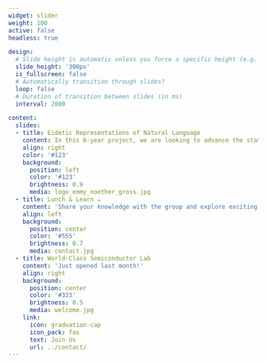 ```yaml
---
widget: slider
weight: 100
active: false
headless: true

design:
  # Slide height is automatic unless you force a specific height (e.g. '400px')
  slide_height: '300px'
  is_fullscreen: false
  # Automatically transition through slides?
  loop: false
  # Duration of transition between slides (in ms)
  interval: 2000

content:
  slides:
  - title: Eidetic Representations of Natural Language
    content: In this 6-year project, we are looking to advance the state of the art in neural language modeling (BERT, GPT-3).
    align: right
    color: '#123'
    background:
      position: left
      color: '#123'
      brightness: 0.9
      media: logo_emmy_noether_gross.jpg
  - title: Lunch & Learn ☕️
    content: 'Share your knowledge with the group and explore exciting new topics together!'
    align: left
    background:
      position: center
      color: '#555'
      brightness: 0.7
      media: contact.jpg
  - title: World-Class Semiconductor Lab
    content: 'Just opened last month!'
    align: right
    background:
      position: center
      color: '#333'
      brightness: 0.5
      media: welcome.jpg
    link:
      icon: graduation-cap
      icon_pack: fas
      text: Join Us
      url: ../contact/
---
```

